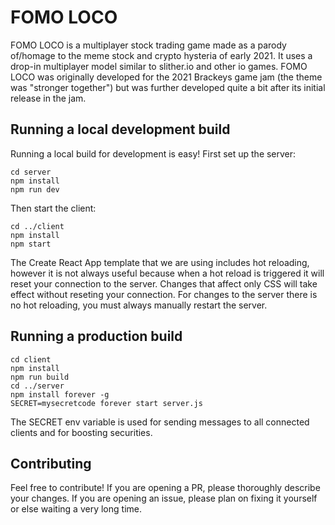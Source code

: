 # FOMO LOCO
FOMO LOCO is a multiplayer stock trading game made as a parody of/homage to the meme stock and crypto hysteria of early 2021. It uses a drop-in multiplayer model similar to slither.io and other io games. FOMO LOCO was originally developed for the 2021 Brackeys game jam (the theme was "stronger together") but was further developed quite a bit after its initial release in the jam.

## Running a local development build 
Running a local build for development is easy! First set up the server:
```
cd server
npm install
npm run dev
```
Then start the client:
```
cd ../client
npm install
npm start
```
The Create React App template that we are using includes hot reloading, however it is not always useful because when a hot reload is triggered it will reset your connection to the server. Changes that affect only CSS will take effect without reseting your connection. For changes to the server there is no hot reloading, you must always manually restart the server.

## Running a production build
```
cd client
npm install
npm run build
cd ../server
npm install forever -g
SECRET=mysecretcode forever start server.js
```
The SECRET env variable is used for sending messages to all connected clients and for boosting securities.

## Contributing
Feel free to contribute! If you are opening a PR, please thoroughly describe your changes. If you are opening an issue, please plan on fixing it yourself or else waiting a very long time.